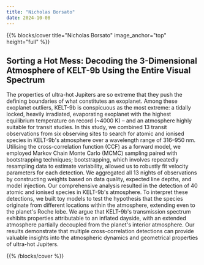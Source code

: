 ```yaml
---
title: "Nicholas Borsato"
date: 2024-10-08
---
```


{{% blocks/cover title="Nicholas Borsato" image_anchor="top" height="full" %}}

## Sorting a Hot Mess: Decoding the 3-Dimensional Atmosphere of KELT-9b Using the Entire Visual Spectrum

The properties of ultra-hot Jupiters are so extreme that they push the defining boundaries of what constitutes an exoplanet. Among these exoplanet outliers, KELT-9b is conspicuous as the most extreme: a tidally locked, heavily irradiated, evaporating exoplanet with the highest equilibrium temperature on record (~4000 K) – and an atmosphere highly suitable for transit studies. In this study, we combined 13 transit observations from six observing sites to search for atomic and ionised species in KELT-9b's atmosphere over a wavelength range of 316–950 nm. Utilising the cross-correlation function (CCF) as a forward model, we employed Markov Chain Monte Carlo (MCMC) sampling paired with bootstrapping techniques; bootstrapping, which involves repeatedly resampling data to estimate variability, allowed us to robustly fit velocity parameters for each detection. We aggregated all 13 nights of observations by constructing weights based on data quality, expected line depths, and model injection. Our comprehensive analysis resulted in the detection of 40 atomic and ionised species in KELT-9b's atmosphere. To interpret these detections, we built toy models to test the hypothesis that the species originate from different locations within the atmosphere, extending even to the planet's Roche lobe. We argue that KELT-9b's transmission spectrum exhibits properties attributable to an inflated dayside, with an extended atmosphere partially decoupled from the planet's interior atmosphere. Our results demonstrate that multiple cross-correlation detections can provide valuable insights into the atmospheric dynamics and geometrical properties of ultra-hot Jupiters.

{{% /blocks/cover %}}
                    